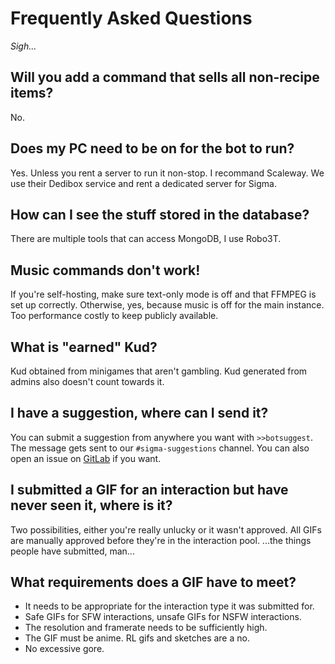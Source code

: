 # Frequently Asked Questions

*Sigh...*

## Will you add a command that sells all non-recipe items?

No.

## Does my PC need to be on for the bot to run?

Yes. Unless you rent a server to run it non-stop. I recommand Scaleway.
We use their Dedibox service and rent a dedicated server for Sigma.

## How can I see the stuff stored in the database?

There are multiple tools that can access MongoDB, I use Robo3T.

## Music commands don't work!

If you're self-hosting, make sure text-only mode is off and
that FFMPEG is set up correctly.
Otherwise, yes, because music is off for the main instance.
Too performance costly to keep publicly available.

## What is "earned" Kud?

Kud obtained from minigames that aren't gambling.
Kud generated from admins also doesn't count towards it.

## I have a suggestion, where can I send it?

You can submit a suggestion from anywhere you want with `>>botsuggest`.
The message gets sent to our `#sigma-suggestions` channel.
You can also open an issue on [GitLab](https://gitlab.com/lu-ci/sigma/apex-sigma) if you want.

## I submitted a GIF for an interaction but have never seen it, where is it?

Two possibilities, either you're really unlucky or it wasn't approved.
All GIFs are manually approved before they're in the interaction pool.
...the things people have submitted, man...

## What requirements does a GIF have to meet?

- It needs to be appropriate for the interaction type it was submitted for.
- Safe GIFs for SFW interactions, unsafe GIFs for NSFW interactions.
- The resolution and framerate needs to be sufficiently high.
- The GIF must be anime. RL gifs and sketches are a no.
- No excessive gore.
